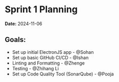 # Sprint 1 Planning
**Date:** 2024-11-06

## Goals:
- Set up initial ElectronJS app - @Sohan
- Set up basic GitHub CI/CD - @Ishan
- Linting and Formatting - @Zhenge
- Testing - @Zhihang Li
- Set up Code Quality Tool (SonarQube) - @Pooja
